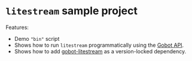 # `litestream` sample project

Features:

- Demo `"bin"` script
- Shows how to run `litestream` programmatically using the [Gobot API](https://github.com/benallfree/gobot/tree/v1.0.0-alpha.34/docs/readme.md).
- Shows how to add [gobot-litestream](https://www.npmjs.com/package/gobot-litestream) as a version-locked dependency.
